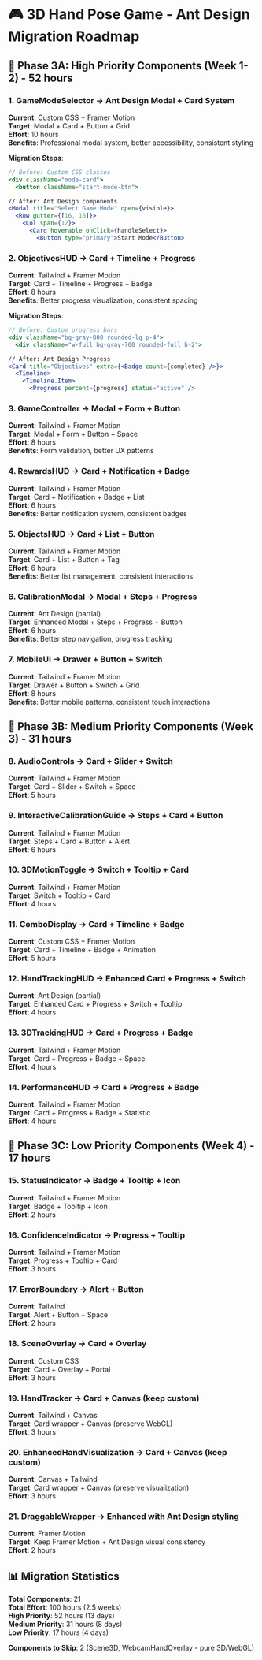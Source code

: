 # 🎮 3D Hand Pose Game - Ant Design Migration Roadmap

## 🚀 Phase 3A: High Priority Components (Week 1-2) - 52 hours

### 1. GameModeSelector → Ant Design Modal + Card System
**Current**: Custom CSS + Framer Motion  
**Target**: Modal + Card + Button + Grid  
**Effort**: 10 hours  
**Benefits**: Professional modal system, better accessibility, consistent styling

**Migration Steps**:
```jsx
// Before: Custom CSS classes
<div className="mode-card">
  <button className="start-mode-btn">

// After: Ant Design components
<Modal title="Select Game Mode" open={visible}>
  <Row gutter={[16, 16]}>
    <Col span={12}>
      <Card hoverable onClick={handleSelect}>
        <Button type="primary">Start Mode</Button>
```

### 2. ObjectivesHUD → Card + Timeline + Progress
**Current**: Tailwind + Framer Motion  
**Target**: Card + Timeline + Progress + Badge  
**Effort**: 8 hours  
**Benefits**: Better progress visualization, consistent spacing

**Migration Steps**:
```jsx
// Before: Custom progress bars
<div className="bg-gray-800 rounded-lg p-4">
  <div className="w-full bg-gray-700 rounded-full h-2">

// After: Ant Design Progress
<Card title="Objectives" extra={<Badge count={completed} />}>
  <Timeline>
    <Timeline.Item>
      <Progress percent={progress} status="active" />
```

### 3. GameController → Modal + Form + Button
**Current**: Tailwind + Framer Motion  
**Target**: Modal + Form + Button + Space  
**Effort**: 8 hours  
**Benefits**: Form validation, better UX patterns

### 4. RewardsHUD → Card + Notification + Badge
**Current**: Tailwind + Framer Motion  
**Target**: Card + Notification + Badge + List  
**Effort**: 6 hours  
**Benefits**: Better notification system, consistent badges

### 5. ObjectsHUD → Card + List + Button
**Current**: Tailwind + Framer Motion  
**Target**: Card + List + Button + Tag  
**Effort**: 6 hours  
**Benefits**: Better list management, consistent interactions

### 6. CalibrationModal → Modal + Steps + Progress
**Current**: Ant Design (partial)  
**Target**: Enhanced Modal + Steps + Progress + Button  
**Effort**: 6 hours  
**Benefits**: Better step navigation, progress tracking

### 7. MobileUI → Drawer + Button + Switch
**Current**: Tailwind + Framer Motion  
**Target**: Drawer + Button + Switch + Grid  
**Effort**: 8 hours  
**Benefits**: Better mobile patterns, consistent touch interactions

## 🎯 Phase 3B: Medium Priority Components (Week 3) - 31 hours

### 8. AudioControls → Card + Slider + Switch
**Current**: Tailwind + Framer Motion  
**Target**: Card + Slider + Switch + Space  
**Effort**: 5 hours

### 9. InteractiveCalibrationGuide → Steps + Card + Button
**Current**: Tailwind + Framer Motion  
**Target**: Steps + Card + Button + Alert  
**Effort**: 6 hours

### 10. 3DMotionToggle → Switch + Tooltip + Card
**Current**: Tailwind + Framer Motion  
**Target**: Switch + Tooltip + Card  
**Effort**: 4 hours

### 11. ComboDisplay → Card + Timeline + Badge
**Current**: Custom CSS + Framer Motion  
**Target**: Card + Timeline + Badge + Animation  
**Effort**: 5 hours

### 12. HandTrackingHUD → Enhanced Card + Progress + Switch
**Current**: Ant Design (partial)  
**Target**: Enhanced Card + Progress + Switch + Tooltip  
**Effort**: 4 hours

### 13. 3DTrackingHUD → Card + Progress + Badge
**Current**: Tailwind + Framer Motion  
**Target**: Card + Progress + Badge + Space  
**Effort**: 4 hours

### 14. PerformanceHUD → Card + Progress + Badge
**Current**: Tailwind + Framer Motion  
**Target**: Card + Progress + Badge + Statistic  
**Effort**: 4 hours

## 🔧 Phase 3C: Low Priority Components (Week 4) - 17 hours

### 15. StatusIndicator → Badge + Tooltip + Icon
**Current**: Tailwind + Framer Motion  
**Target**: Badge + Tooltip + Icon  
**Effort**: 2 hours

### 16. ConfidenceIndicator → Progress + Tooltip
**Current**: Tailwind + Framer Motion  
**Target**: Progress + Tooltip + Card  
**Effort**: 3 hours

### 17. ErrorBoundary → Alert + Button
**Current**: Tailwind  
**Target**: Alert + Button + Space  
**Effort**: 2 hours

### 18. SceneOverlay → Card + Overlay
**Current**: Custom CSS  
**Target**: Card + Overlay + Portal  
**Effort**: 3 hours

### 19. HandTracker → Card + Canvas (keep custom)
**Current**: Tailwind + Canvas  
**Target**: Card wrapper + Canvas (preserve WebGL)  
**Effort**: 3 hours

### 20. EnhancedHandVisualization → Card + Canvas (keep custom)
**Current**: Canvas + Tailwind  
**Target**: Card wrapper + Canvas (preserve visualization)  
**Effort**: 3 hours

### 21. DraggableWrapper → Enhanced with Ant Design styling
**Current**: Framer Motion  
**Target**: Keep Framer Motion + Ant Design visual consistency  
**Effort**: 2 hours

## 📊 Migration Statistics

**Total Components**: 21  
**Total Effort**: 100 hours (2.5 weeks)  
**High Priority**: 52 hours (13 days)  
**Medium Priority**: 31 hours (8 days)  
**Low Priority**: 17 hours (4 days)  

**Components to Skip**: 2 (Scene3D, WebcamHandOverlay - pure 3D/WebGL)
